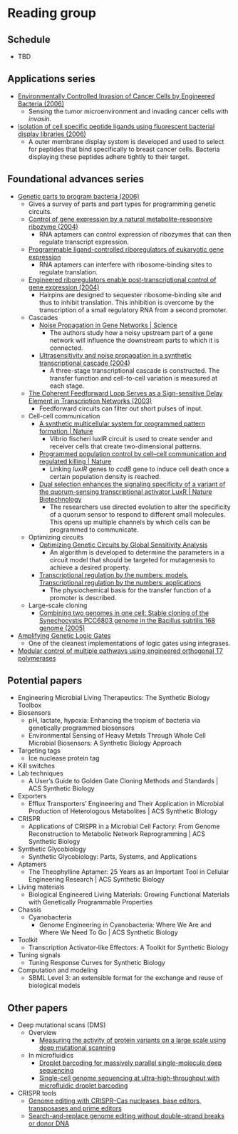 # Reading group

## Schedule
- TBD

## Applications series
- [Environmentally Controlled Invasion of Cancer Cells by Engineered Bacteria (2006)](https://www.sciencedirect.com/science/article/pii/S0022283605013380)
  - Sensing the tumor microenvironment and invading cancer cells with _invasin_.
- [Isolation of cell specific peptide ligands using fluorescent bacterial display libraries (2006)](https://www.sciencedirect.com/science/article/pii/S0022175905004229)
  - A outer membrane display system is developed and used to select for peptides that bind specifically to breast cancer cells. Bacteria displaying these peptides adhere tightly to their target.

## Foundational advances series
- [Genetic parts to program bacteria (2006)](https://www.sciencedirect.com/science/article/pii/S0958166906001273)
  - Gives a survey of parts and part types for programming genetic circuits.
  - [Control of gene expression by a natural metabolite-responsive ribozyme (2004)](https://www.nature.com/articles/nature02362)
    - RNA aptamers can control expression of ribozymes that can then regulate transcript expression.
  - [Programmable ligand-controlled riboregulators of eukaryotic gene expression](https://www.nature.com/articles/nbt1069)
    - RNA aptamers can interfere with ribosome-binding sites to regulate translation.
  - [Engineered riboregulators enable post-transcriptional control of gene expression (2004)](https://www.nature.com/articles/nbt986)
    - Hairpins are designed to sequester ribosome-binding site and thus to inhibit translation. This inhibition is overcome by the transcription of a small regulatory RNA from a second promoter.
  - Cascades
    - [Noise Propagation in Gene Networks | Science](https://www.science.org/doi/10.1126/science.1109090)
      - The authors study how a noisy upstream part of a gene network will influence the downstream parts to which it is connected.
    - [Ultrasensitivity and noise propagation in a synthetic transcriptional cascade (2004)](https://www.pnas.org/doi/pdf/10.1073/pnas.0408507102)
      - A three-stage transcriptional cascade is constructed. The transfer function and cell-to-cell variation is measured at each stage.
  - [The Coherent Feedforward Loop Serves as a Sign-sensitive Delay Element in Transcription Networks (2003)](https://www.sciencedirect.com/science/article/pii/S0022283603012038)
    - Feedforward circuits can filter out short pulses of input.
  - Cell-cell communication
    - [A synthetic multicellular system for programmed pattern formation | Nature](https://www.nature.com/articles/nature03461)
      - Vibrio fischeri luxIR circuit is used to create sender and receiver cells that create two-dimensional patterns.
    - [Programmed population control by cell–cell communication and regulated killing | Nature](https://www.nature.com/articles/nature02491)
      - Linking _luxIR_ genes to _ccdB_ gene to induce cell death once a certain population density is reached.
    - [Dual selection enhances the signaling specificity of a variant of the quorum-sensing transcriptional activator LuxR | Nature Biotechnology](https://www.nature.com/articles/nbt1209)
      - The researchers use directed evolution to alter the specificity of a quorum sensor to respond to different small molecules. This opens up multiple channels by which cells can be programmed to communicate.
  - Optimizing circuits
    - [Optimizing Genetic Circuits by Global Sensitivity Analysis](https://www.sciencedirect.com/science/article/pii/S0006349504736978)
      - An algorithm is developed to determine the parameters in a circuit model that should be targeted for mutagenesis to achieve a desired property.
    - [Transcriptional regulation by the numbers: models](https://www.sciencedirect.com/science/article/pii/S0959437X05000304), [Transcriptional regulation by the numbers: applications](https://www.sciencedirect.com/science/article/pii/S0959437X05000298)
      - The physiochemical basis for the transfer function of a promoter is described.
  - Large-scale cloning
    - [Combining two genomes in one cell: Stable cloning of the Synechocystis PCC6803 genome in the Bacillus subtilis 168 genome (2005)](https://www.pnas.org/doi/abs/10.1073/pnas.0503868102)
- [Amplifying Genetic Logic Gates](https://www.science.org/doi/10.1126/science.1232758)
  - One of the cleanest implementations of logic gates using integrases.
- [Modular control of multiple pathways using engineered orthogonal T7 polymerases](https://academic.oup.com/nar/article/40/17/8773/2411560?login=true)


## Potential papers
- Engineering Microbial Living Therapeutics: The Synthetic Biology Toolbox
- Biosensors
  - pH, lactate, hypoxia: Enhancing the tropism of bacteria via genetically programmed biosensors
  - Environmental Sensing of Heavy Metals Through Whole Cell Microbial Biosensors: A Synthetic Biology Approach
- Targeting tags
  - Ice nuclease protein tag
- Kill switches
- Lab techniques
  - A User’s Guide to Golden Gate Cloning Methods and Standards | ACS Synthetic Biology
- Exporters
  - Efflux Transporters’ Engineering and Their Application in Microbial Production of Heterologous Metabolites | ACS Synthetic Biology
- CRISPR
  - Applications of CRISPR in a Microbial Cell Factory: From Genome Reconstruction to Metabolic Network Reprogramming | ACS Synthetic Biology
- Synthetic Glycobiology
  - Synthetic Glycobiology: Parts, Systems, and Applications
- Aptamers
  - The Theophylline Aptamer: 25 Years as an Important Tool in Cellular Engineering Research | ACS Synthetic Biology
- Living materials
  - Biological Engineered Living Materials: Growing Functional Materials with Genetically Programmable Properties
- Chassis
  - Cyanobacteria
    - Genome Engineering in Cyanobacteria: Where We Are and Where We Need To Go | ACS Synthetic Biology
- Toolkit
  - Transcription Activator-like Effectors: A Toolkit for Synthetic Biology
- Tuning signals
  - Tuning Response Curves for Synthetic Biology
- Computation and modeling
  - SBML Level 3: an extensible format for the exchange and reuse of biological models

## Other papers
- Deep mutational scans (DMS)
  - Overview
    - [Measuring the activity of protein variants on a large scale using deep mutational scanning](https://www.nature.com/articles/nprot.2014.153)
  - In microfluidics
    - [Droplet barcoding for massively parallel single-molecule deep sequencing](https://www.nature.com/articles/ncomms11784)
    - [Single-cell genome sequencing at ultra-high-throughput with microfluidic droplet barcoding](https://www.nature.com/articles/nbt.3880)
- CRISPR tools
  - [Genome editing with CRISPR–Cas nucleases, base editors, transposases and prime editors](https://www.nature.com/articles/s41587-020-0561-9)
  - [Search-and-replace genome editing without double-strand breaks or donor DNA](https://www.nature.com/articles/s41586-019-1711-4)
